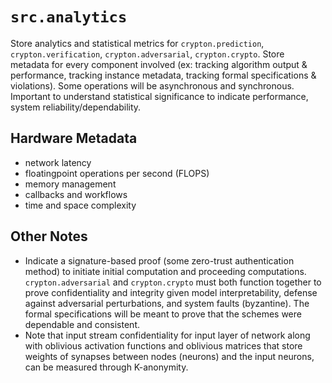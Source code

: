 # `src.analytics`
Store analytics and statistical metrics for `crypton.prediction`, `crypton.verification`, `crypton.adversarial`, `crypton.crypto`. Store metadata for every component involved (ex: tracking algorithm output & performance, tracking instance metadata, tracking formal specifications & violations). Some operations will be asynchronous and synchronous. Important to understand statistical significance to indicate performance, system reliability/dependability.


## Hardware Metadata
- network latency
- floatingpoint operations per second (FLOPS)
- memory management
- callbacks and workflows
- time and space complexity


## Other Notes
- Indicate a signature-based proof (some zero-trust authentication method) to initiate initial computation and proceeding computations. `crypton.adversarial` and `crypton.crypto` must both function together to prove confidentiality and integrity given model interpretability, defense against adversarial perturbations, and system faults (byzantine). The formal specifications will be meant to prove that the schemes were dependable and consistent.
- Note that input stream confidentiality for input layer of network along with oblivious activation functions and oblivious matrices that store weights of synapses between nodes (neurons) and the input neurons, can be measured through K-anonymity.


